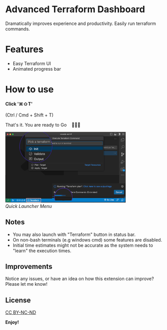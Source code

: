 # Advanced Terraform Dashboard
Dramatically improves experience and productivity. Easily run terraform commands.

# Features
* Easy Terraform UI
* Animated progress bar



# How to use

#### Click '⌘⇧T'

(Ctrl / Cmd + Shift + T)

That's it. You are ready to Go &nbsp;&nbsp; 🎉🎉🎉

<p align="left">
<img src="assets/demo-all.png" width=75%>
<br/>
<em>Quick Launcher Menu</em>
</p>

## Notes
* You may also launch with "Terraform" button in status bar.
* On non-bash terminals (e.g windows cmd) some features are disabled.
* Initial time estimates might not be accurate as the system needs to "learn" the execution times.

## Improvements

Notice any issues, or have an idea on how this extension can improve? Please let me know!

## License

[CC BY-NC-ND](LICENSE)

**Enjoy!**
